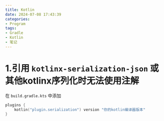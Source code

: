 ```yaml
---
title: Kotlin
date: 2024-07-08 17:43:39
categories:
- Program
tags:
- Gradle
- Kotlin
- 笔记
---
```


# 1.引用 `kotlinx-serialization-json` 或其他kotlinx序列化时无法使用注解

在 `build.gradle.kts` 中添加

```kotlin
plugins {
    kotlin("plugin.serialization") version "你的kotlin编译器版本"
}
```


